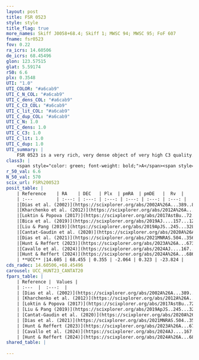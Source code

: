 ```yaml
---
layout: post
title: FSR 0523
style: style
title_flag: true
more_names: Skiff J0058+68.4; Skiff 1; MWSC 94; MWSC 95; FoF 607
fname: fsr0523
fov: 0.22
ra_icrs: 14.60506
de_icrs: 68.45496
glon: 123.57515
glat: 5.59174
r50: 6.6
plx: 0.3548
UTI: "1.0"
UTI_COLOR: "#a6cab9"
UTI_C_N_COL: "#a6cab9"
UTI_C_dens_COL: "#a6cab9"
UTI_C_C3_COL: "#a6cab9"
UTI_C_lit_COL: "#a6cab9"
UTI_C_dup_COL: "#a6cab9"
UTI_C_N: 1.0
UTI_C_dens: 1.0
UTI_C_C3: 1.0
UTI_C_lit: 1.0
UTI_C_dup: 1.0
UTI_summary: |
    FSR 0523 is a very rich, very dense object of very high C3 quality. It is very well-studied in the literature.
class3: |
    <span style="color: green; font-weight: bold;">A</span><span style="color: green; font-weight: bold;">A</span>
r_50_val: 6.6
N_50_val: 570
scix_url: FSR%200523
posit_table: |
    | Reference    | RA    | DEC   | Plx  | pmRA  | pmDE   |  Rv  |
    | :---         | :---: | :---: | :---: | :---: | :---: | :---: |
    |[Dias et al. (2002)](https://scixplorer.org/abs/2002A%26A...389..871D) | 14.621 | 68.469 | -- | -1.56 | -4.81 | -- |
    |[Kharchenko et al. (2012)](https://scixplorer.org/abs/2012A%26A...543A.156K) | 14.543 | 68.465 | -- | -1.83 | 0.79 | -- |
    |[Loktin & Popova (2017)](https://scixplorer.org/abs/2017AstBu..72..257L) | 14.625 | 68.469 | -- | -0.861 | 0.072 | -- |
    |[Bica et al. (2019)](https://scixplorer.org/abs/2019AJ....157...12B) | 14.59 | 68.463 | -- | -- | -- | -- |
    |[Liu & Pang (2019)](https://scixplorer.org/abs/2019ApJS..245...32L) | 14.676 | 68.453 | 0.309 | -2.029 | 0.35 | -- |
    |[Cantat-Gaudin et al. (2020)](https://scixplorer.org/abs/2020A%26A...640A...1C) | 14.604 | 68.458 | 0.319 | -2.063 | 0.366 | -- |
    |[Dias et al. (2021)](https://scixplorer.org/abs/2021MNRAS.504..356D) | 14.63 | 68.463 | 0.319 | -2.075 | 0.375 | -23.359 |
    |[Hunt & Reffert (2023)](https://scixplorer.org/abs/2023A%26A...673A.114H) | 14.577 | 68.476 | 0.352 | -2.057 | 0.314 | -17.043 |
    |[Cavallo et al. (2024)](https://scixplorer.org/abs/2024AJ....167...12C) | 14.613 | 68.452 | 0.356 | -- | -- | -- |
    |[Hunt & Reffert (2024)](https://scixplorer.org/abs/2024A%26A...686A..42H) | 14.577 | 68.476 | 0.352 | -2.057 | 0.314 | -17.043 |
    | **UCC** |14.605 | 68.455 | 0.355 | -2.064 | 0.323 | -23.824 | 
cds_radec: 14.60506,+68.45496
carousel: UCC_HUNT23_CANTAT20
fpars_table: |
    | Reference |  Values |
    | :---  |  :---:  |
    | [Dias et al. (2002)](https://scixplorer.org/abs/2002A%26A...389..871D) | `E(B-V)=0.85, Dist=1600.0, Age=9.1` |
    | [Kharchenko et al. (2012)](https://scixplorer.org/abs/2012A%26A...543A.156K) | `e_bv=0.65, distance=2000, log_age=9.01` |
    | [Loktin & Popova (2017)](https://scixplorer.org/abs/2017AstBu..72..257L) | `E(B-V)=0.574, Dmod=12.957, logt=8.97` |
    | [Liu & Pang (2019)](https://scixplorer.org/abs/2019ApJS..245...32L) | `Age=1.35, Z=0.25` |
    | [Cantat-Gaudin et al. (2020)](https://scixplorer.org/abs/2020A%26A...640A...1C) | `AVNN=1.77, DMNN=11.97, AgeNN=9.15` |
    | [Dias et al. (2021)](https://scixplorer.org/abs/2021MNRAS.504..356D) | `Av=2.683, Dist=2237, logage=9.019, [Fe/H]=-0.214` |
    | [Hunt & Reffert (2023)](https://scixplorer.org/abs/2023A%26A...673A.114H) | `AV50=2.878, diffAV50=1.341, MOD50=12.088, logAge50=8.62` |
    | [Cavallo et al. (2024)](https://scixplorer.org/abs/2024AJ....167...12C) | `AV50=3.22, dMod50=12.14, logAge50=8.63, [Fe/H]50=0.04` |
    | [Hunt & Reffert (2024)](https://scixplorer.org/abs/2024A%26A...686A..42H) | `MassJ=5374.80` |
shared_table: |
    
---
```

